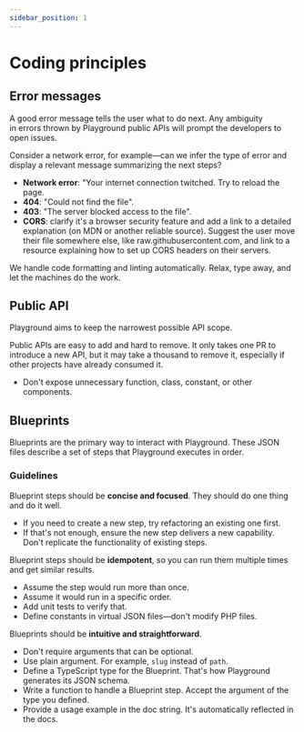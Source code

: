 ```yaml
---
sidebar_position: 1
---
```


# Coding principles

## Error messages

A good error message tells the user what to do next. Any ambiguity in errors thrown by Playground public APIs will prompt the developers to open issues.

Consider a network error, for example—can we infer the type of error and display a relevant message summarizing the next steps?

-   **Network error**: "Your internet connection twitched. Try to reload the page.
-   **404**: "Could not find the file".
-   **403**: "The server blocked access to the file".
-   **CORS**: clarify it's a browser security feature and add a link to a detailed explanation (on MDN or another reliable source). Suggest the user move their file somewhere else, like raw.githubusercontent.com, and link to a resource explaining how to set up CORS headers on their servers.

We handle code formatting and linting automatically. Relax, type away, and let the machines do the work.

## Public API

Playground aims to keep the narrowest possible API scope.

Public APIs are easy to add and hard to remove. It only takes one PR to introduce a new API, but it may take a thousand to remove it, especially if other projects have already consumed it.

-   Don't expose unnecessary function, class, constant, or other components.

## Blueprints

Blueprints are the primary way to interact with Playground. These JSON files describe a set of steps that Playground executes in order.

### Guidelines

Blueprint steps should be **concise and focused**. They should do one thing and do it well.

-   If you need to create a new step, try refactoring an existing one first.
-   If that's not enough, ensure the new step delivers a new capability. Don't replicate the functionality of existing steps.

Blueprint steps should be **idempotent**, so you can run them multiple times and get similar results.

-   Assume the step would run more than once.
-   Assume it would run in a specific order.
-   Add unit tests to verify that.
-   Define constants in virtual JSON files—don't modify PHP files.

Blueprints should be **intuitive and straightforward**.

-   Don't require arguments that can be optional.
-   Use plain argument. For example, `slug` instead of `path`.
-   Define a TypeScript type for the Blueprint. That's how Playground generates its JSON schema.
-   Write a function to handle a Blueprint step. Accept the argument of the type you defined.
-   Provide a usage example in the doc string. It's automatically reflected in the docs.
